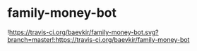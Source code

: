 # family-money-bot

!https://travis-ci.org/baevkir/family-money-bot.svg?branch=master!:https://travis-ci.org/baevkir/family-money-bot